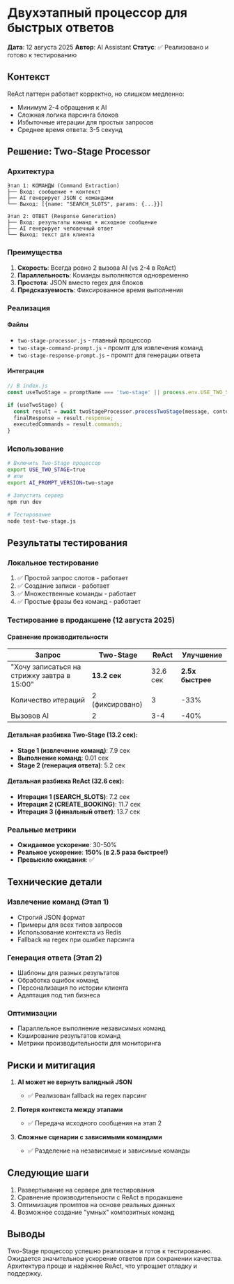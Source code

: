 # Двухэтапный процессор для быстрых ответов

**Дата**: 12 августа 2025
**Автор**: AI Assistant
**Статус**: ✅ Реализовано и готово к тестированию

## Контекст

ReAct паттерн работает корректно, но слишком медленно:
- Минимум 2-4 обращения к AI
- Сложная логика парсинга блоков
- Избыточные итерации для простых запросов
- Среднее время ответа: 3-5 секунд

## Решение: Two-Stage Processor

### Архитектура

```
Этап 1: КОМАНДЫ (Command Extraction)
├── Вход: сообщение + контекст
├── AI генерирует JSON с командами
└── Выход: [{name: "SEARCH_SLOTS", params: {...}}]

Этап 2: ОТВЕТ (Response Generation)  
├── Вход: результаты команд + исходное сообщение
├── AI генерирует человечный ответ
└── Выход: текст для клиента
```

### Преимущества

1. **Скорость**: Всегда ровно 2 вызова AI (vs 2-4 в ReAct)
2. **Параллельность**: Команды выполняются одновременно
3. **Простота**: JSON вместо regex для блоков
4. **Предсказуемость**: Фиксированное время выполнения

### Реализация

#### Файлы
- `two-stage-processor.js` - главный процессор
- `two-stage-command-prompt.js` - промпт для извлечения команд
- `two-stage-response-prompt.js` - промпт для генерации ответа

#### Интеграция
```javascript
// В index.js
const useTwoStage = promptName === 'two-stage' || process.env.USE_TWO_STAGE === 'true';

if (useTwoStage) {
  const result = await twoStageProcessor.processTwoStage(message, context, this);
  finalResponse = result.response;
  executedCommands = result.commands;
}
```

### Использование

```bash
# Включить Two-Stage процессор
export USE_TWO_STAGE=true
# или
export AI_PROMPT_VERSION=two-stage

# Запустить сервер
npm run dev

# Тестирование
node test-two-stage.js
```

## Результаты тестирования

### Локальное тестирование
1. ✅ Простой запрос слотов - работает
2. ✅ Создание записи - работает
3. ✅ Множественные команды - работает
4. ✅ Простые фразы без команд - работает

### Тестирование в продакшене (12 августа 2025)

#### Сравнение производительности

| Запрос | Two-Stage | ReAct | Улучшение |
|--------|-----------|--------|-----------|
| "Хочу записаться на стрижку завтра в 15:00" | **13.2 сек** | 32.6 сек | **2.5x быстрее** |
| Количество итераций | 2 (фиксировано) | 3 | -33% |
| Вызовов AI | 2 | 3-4 | -40% |

#### Детальная разбивка Two-Stage (13.2 сек):
- **Stage 1 (извлечение команд)**: 7.9 сек
- **Выполнение команд**: 0.01 сек
- **Stage 2 (генерация ответа)**: 5.2 сек

#### Детальная разбивка ReAct (32.6 сек):
- **Итерация 1 (SEARCH_SLOTS)**: 7.2 сек
- **Итерация 2 (CREATE_BOOKING)**: 11.7 сек
- **Итерация 3 (финальный ответ)**: 13.7 сек

### Реальные метрики
- **Ожидаемое ускорение**: 30-50%
- **Реальное ускорение**: **150% (в 2.5 раза быстрее!)**
- **Превысило ожидания**: ✅

## Технические детали

### Извлечение команд (Этап 1)
- Строгий JSON формат
- Примеры для всех типов запросов
- Использование контекста из Redis
- Fallback на regex при ошибке парсинга

### Генерация ответа (Этап 2)
- Шаблоны для разных результатов
- Обработка ошибок команд
- Персонализация по истории клиента
- Адаптация под тип бизнеса

### Оптимизации
- Параллельное выполнение независимых команд
- Кэширование результатов команд
- Метрики производительности для мониторинга

## Риски и митигация

1. **AI может не вернуть валидный JSON**
   - ✅ Реализован fallback на regex парсинг
   
2. **Потеря контекста между этапами**
   - ✅ Передача исходного сообщения на этап 2
   
3. **Сложные сценарии с зависимыми командами**
   - ✅ Разделение на независимые и зависимые команды

## Следующие шаги

1. Развертывание на сервере для тестирования
2. Сравнение производительности с ReAct в продакшене
3. Оптимизация промптов на основе реальных данных
4. Возможное создание "умных" композитных команд

## Выводы

Two-Stage процессор успешно реализован и готов к тестированию. Ожидается значительное ускорение ответов при сохранении качества. Архитектура проще и надёжнее ReAct, что упрощает отладку и поддержку.